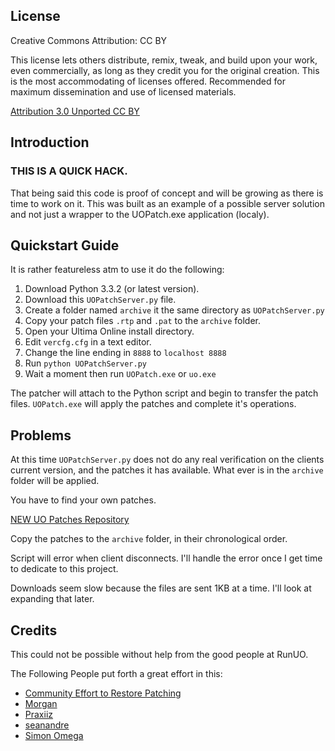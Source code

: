 License
-------------------------------
Creative Commons
Attribution: CC BY

This license lets others distribute, remix, tweak, and build upon your work, even commercially, as long as they credit you for the original creation. This is the most accommodating of licenses offered. Recommended for maximum dissemination and use of licensed materials. 

[Attribution 3.0 Unported CC BY](http://creativecommons.org/licenses/by/3.0/)


Introduction
------------
### THIS IS A QUICK HACK.  
That being said this code is proof of concept and will be growing as there is time to work on it.  This was built as an example of a possible server solution and not just a wrapper to the UOPatch.exe application (localy).

Quickstart Guide
----------------
It is rather featureless atm to use it do the following:

1. Download Python 3.3.2 (or latest version).
2. Download this `UOPatchServer.py` file.
3. Create a folder named `archive` it the same directory as `UOPatchServer.py`
4. Copy your patch files `.rtp` and `.pat` to the `archive` folder.
5. Open your Ultima Online install directory.
6. Edit `vercfg.cfg` in a text editor.
7. Change the line ending in `8888` to `localhost 8888`
8. Run `python UOPatchServer.py` 
9. Wait a moment then run `UOPatch.exe` or `uo.exe`

The patcher will attach to the Python script and begin to transfer the patch files. `UOPatch.exe` will apply the patches and complete it's operations.

Problems
----------------
At this time `UOPatchServer.py` does not do any real verification on the clients current version, and the patches it has available.  What ever is in the `archive` folder will be applied.

You have to find your own patches.

[NEW UO Patches Repository](http://www.runuo.com/community/threads/new-uo-patches-repository.533684/)

Copy the patches to the `archive` folder, in their chronological order.

Script will error when client disconnects. I'll handle the error once I get time to dedicate to this project.

Downloads seem slow because the files are sent 1KB at a time.  I'll look at expanding that later.

Credits
------------
This could not be possible without help from the good people at RunUO.

The Following People put forth a great effort in this:

* [Community Effort to Restore Patching](http://www.runuo.com/community/threads/community-effort-to-restore-patching.534148/#post-3971271)
* [Morgan](http://www.runuo.com/community/members/morgan.36244/)
* [Praxiiz](http://www.runuo.com/community/members/praxiiz.12693/)
* [seanandre](http://www.runuo.com/community/members/seanandre.40964/)
* [Simon Omega](http://www.runuo.com/community/members/simon-omega.160203/)

